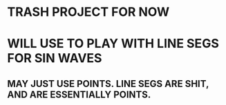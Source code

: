 # TRASH PROJECT FOR NOW
# WILL USE TO PLAY WITH LINE SEGS FOR SIN WAVES

## MAY JUST USE POINTS. LINE SEGS ARE SHIT, AND ARE ESSENTIALLY POINTS.

